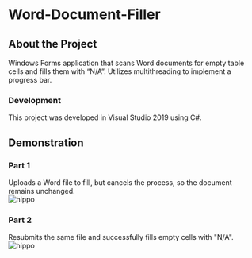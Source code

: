 # Word-Document-Filler

## About the Project
Windows Forms application that scans Word documents for empty table cells and fills them with “N/A”. Utilizes multithreading to implement a progress bar.

### Development
This project was developed in Visual Studio 2019 using C#.

## Demonstration

### Part 1
Uploads a Word file to fill, but cancels the process, so the document remains unchanged.  
![hippo](https://media.giphy.com/media/XtIU9midCOuQQMTLu7/giphy.gif)  
  
### Part 2
Resubmits the same file and successfully fills empty cells with "N/A".  
![hippo](https://media.giphy.com/media/QLIDZLjn207fU3w3JR/giphy.gif)  
